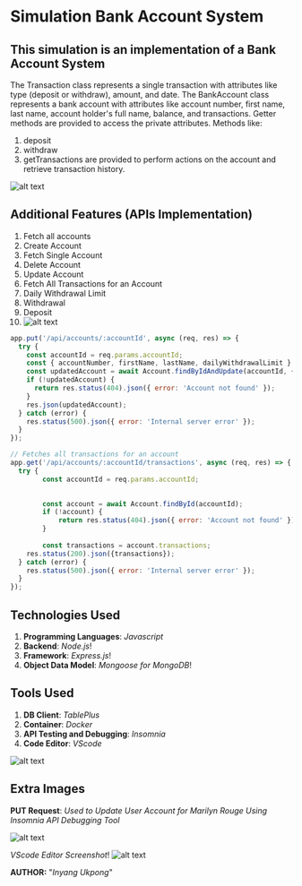 # Simulation Bank Account System

## This simulation is an implementation of a Bank Account System

The Transaction class represents a single transaction with attributes like type (deposit or withdraw), amount, and date.
The BankAccount class represents a bank account with attributes like account number, first name, last name, account holder's full name, balance, and transactions.
Getter methods are provided to access the private attributes.
Methods like:

1. deposit
2. withdraw
3. getTransactions
are provided to perform actions on the account and retrieve transaction history.

![alt text](bankAcc-transaction-simulation.png)

## Additional Features (APIs Implementation)

1. Fetch all accounts
2. Create Account
3. Fetch Single Account
4. Delete Account
5. Update Account
6. Fetch All Transactions for an Account
7. Daily Withdrawal Limit
8. Withdrawal
9. Deposit
10. ![alt text](APIs-Batch1.png)

``` js
app.put('/api/accounts/:accountId', async (req, res) => {
  try {
    const accountId = req.params.accountId;
    const { accountNumber, firstName, lastName, dailyWithdrawalLimit } = req.body;
    const updatedAccount = await Account.findByIdAndUpdate(accountId, { accountNumber, firstName, lastName, dailyWithdrawalLimit }, { new: true });
    if (!updatedAccount) {
      return res.status(404).json({ error: 'Account not found' });
    }
    res.json(updatedAccount);
  } catch (error) {
    res.status(500).json({ error: 'Internal server error' });
  }
});

// Fetches all transactions for an account
app.get('/api/accounts/:accountId/transactions', async (req, res) => {
  try {
        const accountId = req.params.accountId;
        

        const account = await Account.findById(accountId);
        if (!account) {
            return res.status(404).json({ error: 'Account not found' });
        }
    
        const transactions = account.transactions;
    res.status(200).json({transactions});
  } catch (error) {
    res.status(500).json({ error: 'Internal server error' });
  }
});
```

## Technologies Used

1. **Programming Languages**: *Javascript*
2. **Backend**: *Node.js*!
3. **Framework**: *Express.js*!
4. **Object Data Model**: *Mongoose for MongoDB*!

## Tools Used

1. **DB Client**: *TablePlus*
2. **Container**: *Docker*
3. **API Testing and Debugging**: *Insomnia*
4. **Code Editor**: *VScode*

![alt text](dockerfile-docker1.png)

## Extra Images

**PUT Request**: *Used to Update User Account for Marilyn Rouge Using Insomnia API Debugging Tool*

![alt text](PUT-request-updateAPI-marilynRouge.png)

*VScode Editor Screenshot*!
![alt text](vscode-workspace1.png)

**AUTHOR:** "*Inyang Ukpong*"

